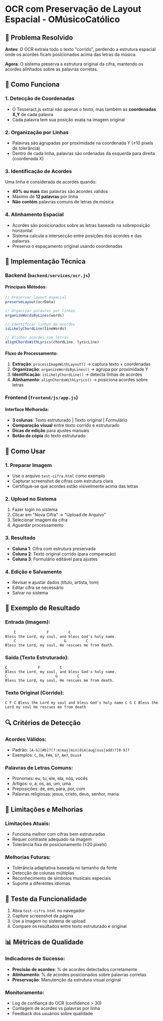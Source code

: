 # OCR com Preservação de Layout Espacial - OMúsicoCatólico

## 🎯 Problema Resolvido

**Antes**: O OCR extraía todo o texto "corrido", perdendo a estrutura espacial onde os acordes ficam posicionados acima das letras da música.

**Agora**: O sistema preserva a estrutura original da cifra, mantendo os acordes alinhados sobre as palavras corretas.

## 🚀 Como Funciona

### 1. Detecção de Coordenadas
- O Tesseract.js extrai não apenas o texto, mas também as **coordenadas X,Y** de cada palavra
- Cada palavra tem sua posição exata na imagem original

### 2. Organização por Linhas
- Palavras são agrupadas por proximidade na coordenada Y (±10 pixels de tolerância)
- Dentro de cada linha, palavras são ordenadas da esquerda para direita (coordenada X)

### 3. Identificação de Acordes
Uma linha é considerada de acordes quando:
- **40% ou mais** das palavras são acordes válidos
- Máximo de **12 palavras** por linha
- **Não contém** palavras comuns de letras de música

### 4. Alinhamento Espacial
- Acordes são posicionados sobre as letras baseado na sobreposição horizontal
- Sistema calcula a intersecção entre posições dos acordes e das palavras
- Preserva o espaçamento original usando coordenadas

## 🔧 Implementação Técnica

### Backend (`backend/services/ocr.js`)

#### Principais Métodos:

```javascript
// Preservar layout espacial
preserveLayout(ocrData)

// Organizar palavras por linhas
organizeWordsByLines(words)

// Identificar linhas de acordes
isLikelyChordLine(lineWords)

// Alinhar acordes com letras
alignChordsWithLyrics(chordLine, lyricLine)
```

#### Fluxo de Processamento:
1. **Extração**: `processImageWithLayout()` → captura texto + coordenadas
2. **Organização**: `organizeWordsByLines()` → agrupa por proximidade Y
3. **Identificação**: `isLikelyChordLine()` → detecta linhas de acordes
4. **Alinhamento**: `alignChordsWithLyrics()` → posiciona acordes sobre letras

### Frontend (`frontend/js/app.js`)

#### Interface Melhorada:
- **3 colunas**: Texto estruturado | Texto original | Formulário
- **Comparação visual** entre texto corrido e estruturado
- **Dicas de edição** para ajustes manuais
- **Botão de cópia** do texto estruturado

## 📝 Como Usar

### 1. Preparar Imagem
- Use o arquivo `test-cifra.html` como exemplo
- Capturar screenshot de cifras com estrutura clara
- Certifique-se que acordes estão visivelmente acima das letras

### 2. Upload no Sistema
1. Fazer login no sistema
2. Clicar em "Nova Cifra" → "Upload de Arquivo"
3. Selecionar imagem da cifra
4. Aguardar processamento

### 3. Resultado
- **Coluna 1**: Cifra com estrutura preservada
- **Coluna 2**: Texto original corrido (para comparação)
- **Coluna 3**: Formulário editável para ajustes

### 4. Edição e Salvamento
- Revisar e ajustar dados (título, artista, tom)
- Editar cifra se necessário
- Salvar no sistema

## 🎨 Exemplo de Resultado

### Entrada (Imagem):
```
    C              F         C
Bless the Lord, my soul, and bless God's holy name.
    C                      G         C
Bless the Lord, my soul, He rescues me from death.
```

### Saída (Texto Estruturado):
```
C              F         C
Bless the Lord, my soul, and bless God's holy name.
C                      G         C
Bless the Lord, my soul, He rescues me from death.
```

### Texto Original (Corrido):
```
C F C Bless the Lord my soul and bless God's holy name C G C Bless the Lord my soul He rescues me from death
```

## 🔍 Critérios de Detecção

### Acordes Válidos:
- Padrão: `[A-G][#b]?(?:m|maj|min|dim|aug|sus|add)?[0-9]?`
- Exemplos: `C`, `Dm`, `F#m`, `G7`, `Am7`, `Dsus4`

### Palavras de Letras Comuns:
- Pronomes: eu, tu, ele, ela, nós, vocês
- Artigos: o, a, os, as, um, uma
- Preposições: de, em, para, por, com
- Palavras religiosas: jesus, cristo, deus, senhor, maria

## 🚨 Limitações e Melhorias

### Limitações Atuais:
- Funciona melhor com cifras bem estruturadas
- Requer contraste adequado na imagem
- Tolerância fixa de posicionamento (±20 pixels)

### Melhorias Futuras:
- Tolerância adaptativa baseada no tamanho da fonte
- Detecção de colunas múltiplas
- Reconhecimento de símbolos musicais especiais
- Suporte a diferentes idiomas

## 🧪 Teste da Funcionalidade

1. Abra `test-cifra.html` no navegador
2. Capture screenshot da página
3. Use a imagem no sistema de upload
4. Compare os resultados entre texto estruturado e original

## 📊 Métricas de Qualidade

### Indicadores de Sucesso:
- **Precisão de acordes**: % de acordes detectados corretamente
- **Alinhamento**: % de acordes posicionados sobre palavras corretas
- **Preservação**: Manutenção da estrutura visual original

### Monitoramento:
- Log de confiança do OCR (confidence > 30)
- Contagem de acordes vs palavras por linha
- Feedback dos usuários sobre qualidade 